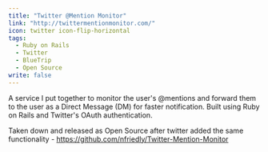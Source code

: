 ```yaml
---
title: "Twitter @Mention Monitor"
link: "http://twittermentionmonitor.com/"
icon: twitter icon-flip-horizontal
tags: 
  - Ruby on Rails
  - Twitter
  - BlueTrip
  - Open Source
write: false
---
```


A service I put together to monitor the user's @mentions and forward them to the user as a Direct Message (DM) for faster notification. Built using Ruby on Rails and Twitter's OAuth authentication.

Taken down and released as Open Source after twitter added the same functionality - https://github.com/nfriedly/Twitter-Mention-Monitor
